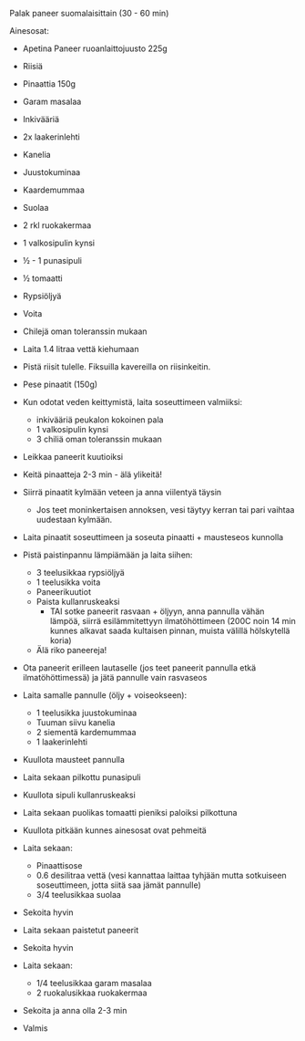 Palak paneer suomalaisittain (30 - 60 min)

Ainesosat:

* Apetina Paneer ruoanlaittojuusto 225g
* Riisiä
* Pinaattia 150g
* Garam masalaa
* Inkivääriä
* 2x laakerinlehti
* Kanelia
* Juustokuminaa
* Kaardemummaa
* Suolaa
* 2 rkl ruokakermaa
* 1 valkosipulin kynsi
* ½ - 1 punasipuli
* ½ tomaatti
* Rypsiöljyä
* Voita
* Chilejä oman toleranssin mukaan

* Laita 1.4 litraa vettä kiehumaan
* Pistä riisit tulelle. Fiksuilla kavereilla on riisinkeitin.
* Pese pinaatit (150g)
* Kun odotat veden keittymistä, laita soseuttimeen valmiiksi:
	* inkivääriä peukalon kokoinen pala
	* 1 valkosipulin kynsi
	* 3 chiliä oman toleranssin mukaan
* Leikkaa paneerit kuutioiksi
* Keitä pinaatteja 2-3 min - älä ylikeitä!
* Siirrä pinaatit kylmään veteen ja anna viilentyä täysin
	* Jos teet moninkertaisen annoksen, vesi täytyy kerran tai pari vaihtaa uudestaan kylmään.
* Laita pinaatit soseuttimeen ja soseuta pinaatti + mausteseos kunnolla
* Pistä paistinpannu lämpiämään ja laita siihen:
	* 3 teelusikkaa rypsiöljyä
	* 1 teelusikka voita
	* Paneerikuutiot
	* Paista kullanruskeaksi
		* TAI sotke paneerit rasvaan + öljyyn, anna pannulla vähän lämpöä, siirrä esilämmitettyyn ilmatöhöttimeen (200C noin 14 min kunnes alkavat saada kultaisen pinnan, muista välillä hölskytellä koria)
	* Älä riko paneereja!
* Ota paneerit erilleen lautaselle (jos teet paneerit pannulla etkä ilmatöhöttimessä) ja jätä pannulle vain rasvaseos
* Laita samalle pannulle (öljy + voiseokseen):
	* 1 teelusikka juustokuminaa
	* Tuuman siivu kanelia
	* 2 siementä kardemummaa
	* 1 laakerinlehti
* Kuullota mausteet pannulla
* Laita sekaan pilkottu punasipuli
* Kuullota sipuli kullanruskeaksi
* Laita sekaan puolikas tomaatti pieniksi paloiksi pilkottuna
* Kuullota pitkään kunnes ainesosat ovat pehmeitä
* Laita sekaan:
	* Pinaattisose
	* 0.6 desilitraa vettä (vesi kannattaa laittaa tyhjään mutta sotkuiseen soseuttimeen, jotta siitä saa jämät pannulle)
	* 3/4 teelusikkaa suolaa
* Sekoita hyvin
* Laita sekaan paistetut paneerit
* Sekoita hyvin
* Laita sekaan:
	* 1/4 teelusikkaa garam masalaa
	* 2 ruokalusikkaa ruokakermaa
* Sekoita ja anna olla 2-3 min
* Valmis
